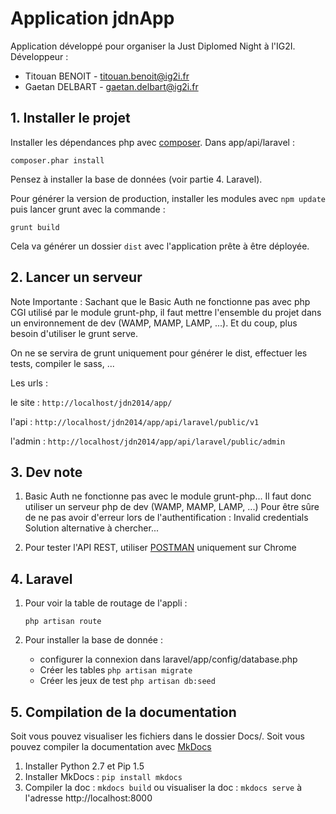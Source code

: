 # Application jdnApp

Application développé pour organiser la Just Diplomed Night à l'IG2I.
Développeur :
    
* Titouan BENOIT - titouan.benoit@ig2i.fr
* Gaetan DELBART - gaetan.delbart@ig2i.fr

## 1. Installer le projet

Installer les dépendances php avec [composer](https://getcomposer.org/download/).
Dans app/api/laravel :

    composer.phar install

Pensez à installer la base de données (voir partie 4. Laravel).

Pour générer la version de production, installer les modules avec `npm update` puis lancer grunt avec la commande :

    grunt build

Cela va générer un dossier `dist` avec l'application prête à être déployée.

## 2. Lancer un serveur

Note Importante : Sachant que le Basic Auth ne fonctionne pas avec php CGI utilisé par le module grunt-php, il faut mettre l'ensemble du projet dans un environnement de dev (WAMP, MAMP, LAMP, ...). Et du coup, plus besoin d'utiliser le grunt serve.

On ne se servira de grunt uniquement pour générer le dist, effectuer les tests, compiler le sass, ...

Les urls :

le site : `http://localhost/jdn2014/app/`

l'api :   `http://localhost/jdn2014/app/api/laravel/public/v1`

l'admin : `http://localhost/jdn2014/app/api/laravel/public/admin`


## 3. Dev note

1. Basic Auth ne fonctionne pas avec le module grunt-php... Il faut donc utiliser un serveur php de dev (WAMP, MAMP, LAMP, ...) Pour être sûre de ne pas avoir d'erreur lors de l'authentification : Invalid credentials Solution alternative à chercher...

2. Pour tester l'API REST, utiliser [POSTMAN](http://www.getpostman.com/) uniquement sur Chrome

## 4. Laravel

1. Pour voir la table de routage de l'appli :

    `php artisan route`

2. Pour installer la base de donnée :

    * configurer la connexion dans laravel/app/config/database.php
    * Créer les tables `php artisan migrate`
    * Créer les jeux de test `php artisan db:seed`

## 5. Compilation de la documentation

Soit vous pouvez visualiser les fichiers dans le dossier Docs/.
Soit vous pouvez compiler la documentation avec [MkDocs](http://www.mkdocs.org/)

1. Installer Python 2.7 et Pip 1.5
2. Installer MkDocs : `pip install mkdocs`
3. Compiler la doc : `mkdocs build` ou visualiser la doc : `mkdocs serve` à l'adresse http://localhost:8000